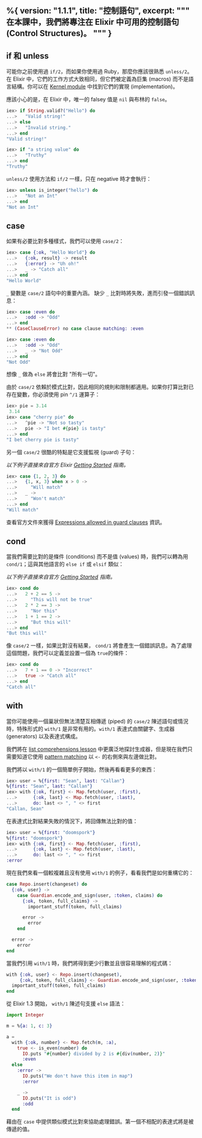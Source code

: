 %{
  version: "1.1.1",
  title: "控制語句",
  excerpt: """
  在本課中，我們將專注在 Elixir 中可用的控制語句 (Control Structures)。
  """
}
---

## if 和 unless

可能你之前使用過 `if/2`，而如果你使用過 Ruby，那麼你應該很熟悉 `unless/2`。 在 Elixir 中，它們的工作方式大致相同，但它們被定義為巨集 (macros) 而不是語言結構。你可以在 [Kernel module](https://hexdocs.pm/elixir/Kernel.html) 中找到它們的實現 (implementation)。

應該小心的是，在 Elixir 中，唯一的 falsey 值是 `nil` 與布林的 `false`。

```elixir
iex> if String.valid?("Hello") do
...>   "Valid string!"
...> else
...>   "Invalid string."
...> end
"Valid string!"

iex> if "a string value" do
...>   "Truthy"
...> end
"Truthy"
```

`unless/2` 使用方法和 `if/2` 一樣，只在 negative 時才會執行：

```elixir
iex> unless is_integer("hello") do
...>   "Not an Int"
...> end
"Not an Int"
```

## case

如果有必要比對多種樣式，我們可以使用 `case/2`：

```elixir
iex> case {:ok, "Hello World"} do
...>   {:ok, result} -> result
...>   {:error} -> "Uh oh!"
...>   _ -> "Catch all"
...> end
"Hello World"
```

`_` 變數是 `case/2` 語句中的重要內涵。 缺少 `_` 比對時將失敗，進而引發一個錯誤訊息：

```elixir
iex> case :even do
...>   :odd -> "Odd"
...> end
** (CaseClauseError) no case clause matching: :even

iex> case :even do
...>   :odd -> "Odd"
...>   _ -> "Not Odd"
...> end
"Not Odd"
```

想像 `_` 做為 `else` 將會比對 "所有一切"。

由於 `case/2` 依賴於模式比對，因此相同的規則和限制都適用。如果你打算比對已存在變數，你必須使用 pin `^/1` 運算子：

```elixir
iex> pie = 3.14
 3.14
iex> case "cherry pie" do
...>   ^pie -> "Not so tasty"
...>   pie -> "I bet #{pie} is tasty"
...> end
"I bet cherry pie is tasty"
```

另一個 `case/2` 很酷的特點是它支援監視 (guard) 子句：

_以下例子直接來自官方 Elixir [Getting Started](https://elixir-lang.org/getting-started/case-cond-and-if.html#case) 指南。_

```elixir
iex> case {1, 2, 3} do
...>   {1, x, 3} when x > 0 ->
...>     "Will match"
...>   _ ->
...>     "Won't match"
...> end
"Will match"
```

查看官方文件來獲得 [Expressions allowed in guard clauses](https://hexdocs.pm/elixir/guards.html#list-of-allowed-expressions) 資訊。

## cond

當我們需要比對的是條件 (conditions) 而不是值 (values) 時，我們可以轉為用 `cond/1`；這與其他語言的 `else if` 或 `elsif` 類似：

_以下例子直接來自官方 [Getting Started](https://elixir-lang.org/getting-started/case-cond-and-if.html#cond) 指南。_

```elixir
iex> cond do
...>   2 + 2 == 5 ->
...>     "This will not be true"
...>   2 * 2 == 3 ->
...>     "Nor this"
...>   1 + 1 == 2 ->
...>     "But this will"
...> end
"But this will"
```

像 `case/2` 一樣，如果比對沒有結果， `cond/1` 將會產生一個錯誤訊息。為了處理這個問題，我們可以定義並設置一個為 `true`的條件：

```elixir
iex> cond do
...>   7 + 1 == 0 -> "Incorrect"
...>   true -> "Catch all"
...> end
"Catch all"
```

## with

當你可能使用一個巢狀但無法清楚互相傳遞 (piped) 的 `case/2` 陳述語句或情況時，特殊形式的 `with/1` 是非常有用的。`with/1` 表達式由關鍵字、生成器 (generators) 以及表達式構成。

我們將在 [list comprehensions lesson](/zh-hant/lessons/basics/comprehensions) 中更廣泛地探討生成器，但是現在我們只需要知道它使用 [pattern matching](/zh-hant/lessons/basics/pattern_matching) 以 `<-` 的右側來與左邊做比對。

我們將以 `with/1` 的一個簡單例子開始，然後再看看更多的東西：

```elixir
iex> user = %{first: "Sean", last: "Callan"}
%{first: "Sean", last: "Callan"}
iex> with {:ok, first} <- Map.fetch(user, :first),
...>      {:ok, last} <- Map.fetch(user, :last),
...>      do: last <> ", " <> first
"Callan, Sean"
```

在表達式比對結果失敗的情況下，將回傳無法比對的值：

```elixir
iex> user = %{first: "doomspork"}
%{first: "doomspork"}
iex> with {:ok, first} <- Map.fetch(user, :first),
...>      {:ok, last} <- Map.fetch(user, :last),
...>      do: last <> ", " <> first
:error
```

現在我們來看一個較複雜且沒有使用 `with/1` 的例子，看看我們是如何重構它的：

```elixir
case Repo.insert(changeset) do
  {:ok, user} ->
    case Guardian.encode_and_sign(user, :token, claims) do
      {:ok, token, full_claims} ->
        important_stuff(token, full_claims)

      error ->
        error
    end

  error ->
    error
end
```

當我們引用 `with/1` 時，我們將得到更少行數並且很容易理解的程式碼：

```elixir
with {:ok, user} <- Repo.insert(changeset),
     {:ok, token, full_claims} <- Guardian.encode_and_sign(user, :token, claims) do
  important_stuff(token, full_claims)
end
```

從 Elixir 1.3 開始， `with/1` 陳述句支援 `else` 語法：

```elixir
import Integer

m = %{a: 1, c: 3}

a =
  with {:ok, number} <- Map.fetch(m, :a),
    true <- is_even(number) do
      IO.puts "#{number} divided by 2 is #{div(number, 2)}"
      :even
  else
    :error ->
      IO.puts("We don't have this item in map")
      :error

    _ ->
      IO.puts("It is odd")
      :odd
  end
```

藉由在 `case` 中提供類似模式比對來協助處理錯誤。第一個不相配的表達式將是被傳遞的值。
